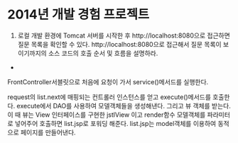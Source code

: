 2014년 개발 경험 프로젝트
=========

1. 로컬 개발 환경에 Tomcat 서버를 시작한 후 http://localhost:8080으로 접근하면 질문 목록을 확인할 수 있다. http://localhost:8080으로 접근해서 질문 목록이 보이기까지의 소스 코드의 호출 순서 및 흐름을 설명하라.

* 

FrontController서블릿으로 처음에 요청이 가서 service()메서드를 실행한다.

request의 list.next에 매핑되는 컨트롤러 인스턴스를 얻고 execute()메서드를 호출한다. execute에서 DAO를 사용하여 모델객체들을 생성해낸다. 그리고 뷰 객체를 받는다. 이 때 뷰는 View 인터페이스를 구현한 jstlView 이고 render함수 모델객체를 파라미터로 넣어주어 호출하면 list.jsp로 포워딩 해준다. list.jsp는 model객체를 이용하여 동적으로 페이지를 만들어낸다. 

